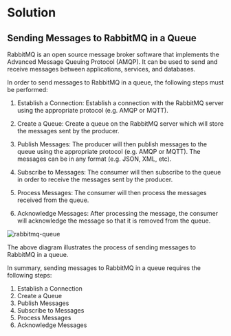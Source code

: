 

# Solution

## Sending Messages to RabbitMQ in a Queue

RabbitMQ is an open source message broker software that implements the Advanced Message Queuing Protocol (AMQP). It can be used to send and receive messages between applications, services, and databases.

In order to send messages to RabbitMQ in a queue, the following steps must be performed:

1. Establish a Connection: Establish a connection with the RabbitMQ server using the appropriate protocol (e.g. AMQP or MQTT).

2. Create a Queue: Create a queue on the RabbitMQ server which will store the messages sent by the producer.

3. Publish Messages: The producer will then publish messages to the queue using the appropriate protocol (e.g. AMQP or MQTT). The messages can be in any format (e.g. JSON, XML, etc).

4. Subscribe to Messages: The consumer will then subscribe to the queue in order to receive the messages sent by the producer.

5. Process Messages: The consumer will then process the messages received from the queue.

6. Acknowledge Messages: After processing the message, the consumer will acknowledge the message so that it is removed from the queue.

![rabbitmq-queue](https://user-images.githubusercontent.com/59783788/86922270-29f2a000-c12b-11ea-8f9d-9b35d7a3a3a8.png)

The above diagram illustrates the process of sending messages to RabbitMQ in a queue.

In summary, sending messages to RabbitMQ in a queue requires the following steps:

1. Establish a Connection
2. Create a Queue
3. Publish Messages
4. Subscribe to Messages
5. Process Messages
6. Acknowledge Messages